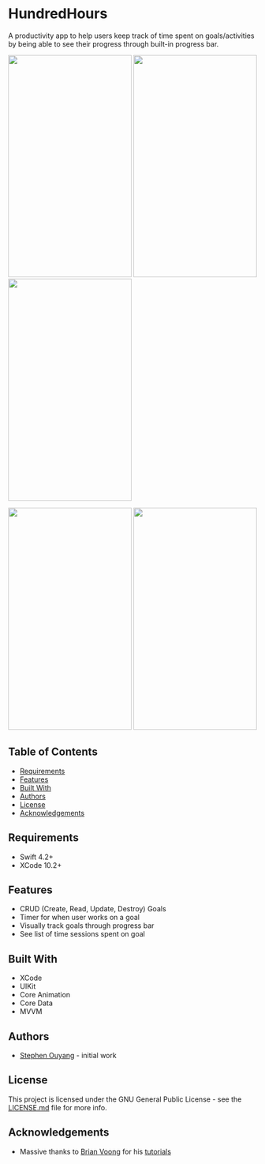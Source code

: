 # HundredHours

A productivity app to help users keep track of time spent on goals/activities by being able to see their progress through built-in progress bar.

<img src="https://user-images.githubusercontent.com/42627387/70857473-d6c5a100-1ea3-11ea-8fdb-35df520c1487.png" width="250" height="450"> <img src="https://user-images.githubusercontent.com/42627387/70857480-07a5d600-1ea4-11ea-964f-187e3944fbc4.png" width="250" height="450"> <img src="https://user-images.githubusercontent.com/42627387/70857482-0c6a8a00-1ea4-11ea-8ad6-792c954b87f7.png" width="250" height="450">

<img src="https://user-images.githubusercontent.com/42627387/70857484-12606b00-1ea4-11ea-9d1b-1be706cdf56e.png" width="250" height="450"> <img src="https://user-images.githubusercontent.com/42627387/70857485-14c2c500-1ea4-11ea-9533-822cb61c02ac.png" width="250" height="450">

## Table of Contents

* [Requirements](#Requirements)
* [Features](#Features)
* [Built With](#Built-With)
* [Authors](#Authors)
* [License](#License)
* [Acknowledgements](#Acknowledgements)

## Requirements

* Swift 4.2+
* XCode 10.2+

## Features

* CRUD (Create, Read, Update, Destroy) Goals
* Timer for when user works on a goal
* Visually track goals through progress bar
* See list of time sessions spent on goal

## Built With

* XCode
* UIKit
* Core Animation
* Core Data
* MVVM

## Authors

* [Stephen Ouyang](https://github.com/Xisouyang) - initial work

## License

This project is licensed under the GNU General Public License - see the [LICENSE.md](https://github.com/Xisouyang/HundredHours/blob/master/LICENSE.md) file for more info.

## Acknowledgements

* Massive thanks to [Brian Voong](https://github.com/bhlvoong) for his [tutorials](https://www.youtube.com/channel/UCuP2vJ6kRutQBfRmdcI92mA/featured) 
